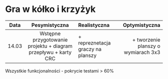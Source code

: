 # Gra w kółko i krzyżyk

|Data  |Pesymistyczna|Realistyczna|Optymistyczna|
:-------------------:|:-------------------:|:-------------------|-------------------:
|14.03|Wstępne przygotowanie projektu + diagram przepływu + karty CRC| + repreznetacja graczy na planszy| + tworzenie planszy o wymiarach 3x3

Wszystkie funkcjonalności - pokrycie testami > 60%
